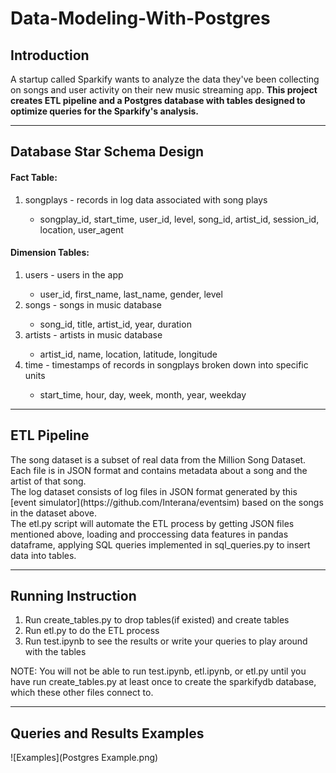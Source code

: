 # Data-Modeling-With-Postgres<h2>Introduction</h2>
A startup called Sparkify wants to analyze the data they've been collecting on songs and user activity on their new music streaming app. <strong>This project creates ETL pipeline and a Postgres database with tables designed to optimize queries for the Sparkify's analysis.</strong>

-----------------------------------------

<h2>Database Star Schema Design</h2>
<h4>Fact Table:</h4>
<ol>
<li>songplays - records in log data associated with song plays</li>
<ul>
<li>songplay_id, start_time, user_id, level, song_id, artist_id, session_id, location, user_agent</li>
</ul>
</ol>

<h4>Dimension Tables:</h4>
<ol>
<li>users - users in the app</li>
<ul>
<li>user_id, first_name, last_name, gender, level</li>
</ul>
<li>songs - songs in music database</li>
<ul>
<li>song_id, title, artist_id, year, duration</li>
</ul>
<li>artists - artists in music database</li>
<ul>
<li>artist_id, name, location, latitude, longitude</li>
</ul>
<li>time - timestamps of records in songplays broken down into specific units</li>
<ul>
<li>start_time, hour, day, week, month, year, weekday</li>
</ul>
</ol>

---------------------------------

<h2>ETL Pipeline</h2>
The song dataset is a subset of real data from the Million Song Dataset. Each file is in JSON format and contains metadata about a song and the artist of that song.<br>
The log dataset consists of log files in JSON format generated by this [event simulator](https://github.com/Interana/eventsim) based on the songs in the dataset above. <br>
The etl.py script will automate the ETL process by getting JSON files mentioned above, loading and proccessing data features in pandas dataframe, applying SQL queries implemented in sql_queries.py to insert data into tables.

---------------------------------

<h2>Running Instruction</h2>
<ol>
<li>Run create_tables.py to drop tables(if existed) and create tables</li>
<li>Run etl.py to do the ETL process</li>
<li>Run test.ipynb to see the results or write your queries to play around with the tables</li>
</ol>
NOTE: You will not be able to run test.ipynb, etl.ipynb, or etl.py until you have run create_tables.py at least once to create the sparkifydb database, which these other files connect to.

---------------------------------

<h2>Queries and Results Examples</h2>

![Examples](Postgres Example.png)

